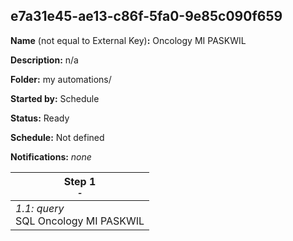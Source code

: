 ## e7a31e45-ae13-c86f-5fa0-9e85c090f659

**Name** (not equal to External Key)**:** Oncology MI PASKWIL

**Description:** n/a

**Folder:** my automations/

**Started by:** Schedule

**Status:** Ready

**Schedule:** Not defined

**Notifications:** _none_


| Step 1<br>_<small>-</small>_ |
| --- |
| _1.1: query_<br>SQL Oncology MI PASKWIL |
